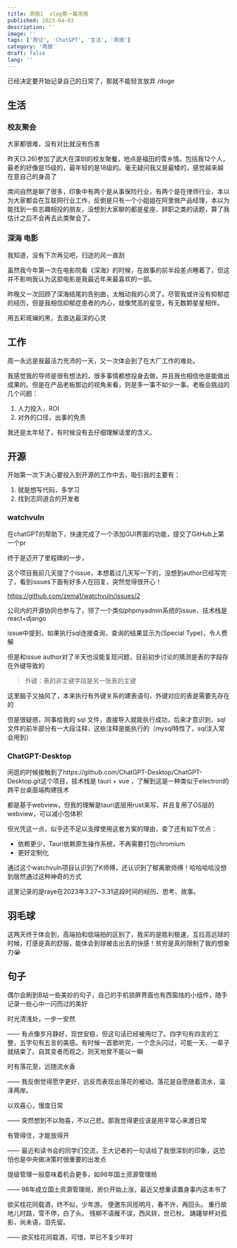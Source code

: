 ```yaml
---
title: 周报1  xlog第一篇周报
published: 2023-04-03
description: ''
image: ''
tags: ['周记', 'ChatGPT', '生活', '周报']
category: '周报'
draft: false
lang: ''
---
```

已经决定要开始记录自己的日常了，那就不能轻言放弃 /doge 

## 生活

###  校友聚会

大家都很难，没有对比就没有伤害

昨天(3.26)参加了武大在深圳的校友聚餐，地点是福田的雪乡情。包括我12个人，最老的好像是15级的，最年轻的是18级的。毫无疑问我又是最矮的，感觉越来越在意自己的身高了

席间自然是聊了很多，印象中有两个是从事保险行业，有两个是在律师行业，本以为大家都会在互联网行业工作，反倒是只有一个小姐姐在阿里做产品经理，本以为能找到一些志趣相投的朋友，没想到大家聊的都是星座、辞职之类的话题，算了我估计之后不会再去此类聚会了。

### 深海 电影
我知道，没有下次再见吧，归途的风一直刮

虽然我今年第一次在电影院看《深海》的时候，在故事的前半段差点睡着了，但这并不影响我认为这部电影是我最近年来最喜欢的一部。

昨晚又一次回顾了深海结尾的告别曲，太触动我的心灵了。尽管我或许没有抑郁症的经历，但是我相信抑郁症患者的内心，就像梵高的星空，有无数颗星星相伴。

用五彩斑斓的黑，去直达最深的心灵

##  工作

周一永远是我最活力充沛的一天，又一次体会到了在大厂工作的难处。

我感觉我的导师是很有想法的，很多事情都想投身去做，并且我也相信他是能做出成果的。但是在产品老板那边的视角来看，则是多一事不如少一事。老板会挑战的几个问题：

1. 人力投入，ROI
2. 对外的口径，出事的免责

我还是太年轻了，有时候没有去仔细理解话里的含义。

## 开源


开始第一次下决心要投入到开源的工作中去，吸引我的主要有：

1. 就是想写代码，多学习
2. 找到志同道合的开发者

### watchvuln

在chatGPT的帮助下，快速完成了一个添加GUI界面的功能，提交了GitHub上第一个pr

终于是迈开了里程碑的一步， 

这个项目我前几天提了个issue，本想着过几天写一下的，没想到author已经写完了，看到issues下面有好多人在回复，突然觉得很开心！

https://github.com/zema1/watchvuln/issues/2

公司内的开源协同也参与了，领了一个类似phpmyadmin系统的issue，技术栈是react+django

issue中提到，如果执行sql连接查询，查询的结果显示为(Special Type)，令人费解

但是和issue author对了半天也没能复现问题，目前初步讨论的猜测是表的字段存在外键导致的

> 外键：表的非主键字段是另一张表的主键
> 

这里脑子又抽风了，本来执行有外键关系的建表语句，外键对应的表是需要先存在的

但是很疑惑，同事给我的 sql 文件，直接导入就能执行成功，后来才意识到，sql文件的前半部分有一大段注释，这些注释是能执行的（mysql特性了，sql注入常会用到）

###  ChatGPT-Desktop

闲逛的时候接触到了https://github.com/ChatGPT-Desktop/ChatGPT-Desktop.git这个项目，技术栈是 tauri + vue ，了解到这是一种类似于electron的跨平台桌面端构建技术

都是基于webview，但我的理解是tauri底层用rust来写，并且复用了OS层的webview，可以减小包体积

但光凭这一点，似乎还不足以支撑使用这套方案的理由，查了还有如下优点：

- 依赖更少，Tauri依赖原生操作系统，不再需要打包chromium
- 更好定制化
  

通过这个watchvuln项目认识到了K师傅，还认识到了郁离歌师傅！哈哈哈哈没想到居然通过这种神奇的方式


这里记录的是raye在2023年3.27~3.31这段时间的经历、思考、故事。

 ## 羽毛球

这两天终于体会到，高端拍和低端拍的区别了，我买的是胜利极速，互拉高远球的时候，打感是真的舒服，能体会到球被击出去的快感！贫穷是真的限制了我的想象力😭



##  句子

偶尔会刷到B站一些美妙的句子，自己的手机锁屏界面也有西窗烛的小组件，随手记录一些心中一闪而过的美好

时光清浅处，一步一安然

—— 有点像岁月静好，现世安稳，但这句话已经被用烂了。四字句有四言的工整，五字句有五言的美感。有时候一首歌听完，一个念头闪过，可能一天、一辈子就结束了。自其变者而观之，则天地曾不能以一瞬

时有落花至，远随流水香

—— 我反倒觉得愿字更好，远反而表现出落花的被动。落花是自愿随着流水，温泽两岸。

以欢喜心，慢度日常

—— 突然想到不以物喜，不以己悲。那我觉得更应该是用平常心来渡日常


有管得住，才能放得开

—— 最近和读书会的同学们交流，王大记者的一句话给了我很深刻的印象，这恐怕也是中央做决策时很重要的出发点

提级管理一般意味着机会更多，如98年国土资源管理局

—— 98年成立国土资源管理局，房价开始上涨，最近又想重读置身事内这本书了

欲买桂花同载酒，终不似，少年游。
便邀东风揽明月，春不许，再回头。
重行故地儿时路，雪不停，白了头。
残柳不语雁不误，西风转，世已秋。
踌躇举杯对孤影，尚未语，泪先留。

—— 欲买桂花同载酒，可惜，早已不复少年时
